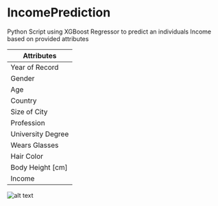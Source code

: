 # IncomePrediction
Python Script using XGBoost Regressor to predict an individuals Income based on provided attributes



Attributes  | 
------------- | 
Year of Record  | 
Gender | 
Age |
Country | 
Size of City |
Profession | 
University Degree |
Wears Glasses |
Hair Color |
Body Height [cm] |
Income |

![alt text](https://github.com/QUzair/IncomePrediction/corr_attr.png)
